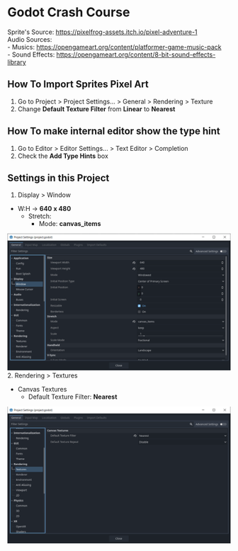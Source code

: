 # Godot Crash Course

Sprite's Source: https://pixelfrog-assets.itch.io/pixel-adventure-1
<br/>
Audio Sources:
	<br/>
	- Musics: https://opengameart.org/content/platformer-game-music-pack
	<br/>
	- Sound Effects: https://opengameart.org/content/8-bit-sound-effects-library

## How To Import Sprites Pixel Art

1. Go to Project > Project Settings... > General > Rendering > Texture
2. Change **Default Texture Filter** from **Linear** to **Nearest**

## How To make internal editor show the type hint

1. Go to Editor > Editor Settings... > Text Editor > Completion
2. Check the **Add Type Hints** box

## Settings in this Project
1. Display > Window
  - W:H → **640 x 480**
    - Stretch:
        - Mode: **canvas_items**

![alt text](image.png)
2. Rendering > Textures
  - Canvas Textures
    - Default Texture Filter: **Nearest**

![alt text](image-1.png)